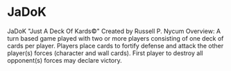 # JaDoK
 JaDoK "Just A Deck Of Kards©" Created by Russell P. Nycum Overview:  A turn based game played with two or more players consisting of one deck of cards per player.  Players place cards to fortify defense and attack the other player(s) forces (character and wall cards).  First player to destroy all opponent(s) forces may declare victory. 
